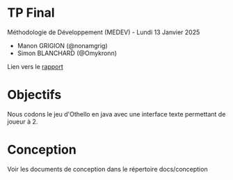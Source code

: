 # TP Final

Méthodologie de Développement (MEDEV) - Lundi 13 Janvier 2025

- Manon GRIGION (@nonamgrig)
- Simon BLANCHARD (@Omykronn)

Lien vers le [rapport](https://docs.google.com/document/d/1WXljlqr3KDEFyG_ywuad6054TQoekp-l9pkMp29w4CQ/edit?usp=sharing)

# Objectifs
Nous codons le jeu d'Othello en java avec une interface texte permettant de joueur à 2. 

# Conception
Voir les documents de conception dans le répertoire docs/conception
